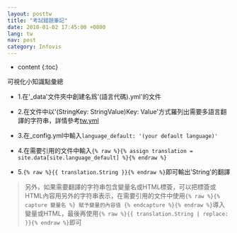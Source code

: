 ```yaml
---
layout: posttw
title: "考試錯題筆記"
date: 2018-01-02 17:45:00 +0800
lang: tw
nav: post
category: Infovis
---
```


* content
{:toc}

可視化小知識點彙總
<!-- more -->

- 1.在'_data'文件夾中創建名爲'(語言代碼).yml'的文件

- 2.在文件中以'(StringKey: StringValue)Key: Value'方式羅列出需要多語言翻譯的字符串，詳情參考[tw.yml][1]

- 3.在_config.yml中輸入```language_default: '(your default language)'```

- 4.在需要引用的文件中輸入```{% raw %}{% assign translation = site.data[site.language_default] %}{% endraw %}```

- 5.```{% raw %}{{ translation.String }}{% endraw %}```即可輸出'String'的翻譯

>另外，如果需要翻譯的字符串包含變量名或HTML標簽，可以把標簽或HTML內容用另外的字符串表示，在需要引用的文件中使用```{% raw %}{% capture 變量名 %} 賦予變量的內容值 {% endcapture %}{% endraw %}```導入變量或HTML，最後再使用```{% raw %}{{ translation.String | replace: }}{% endraw %}```即可

[1]: https://github.com/joytou/joytou.github.io/blob/master/_data/tw.yml
